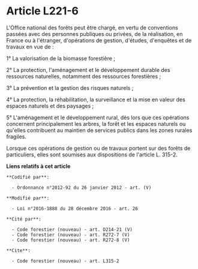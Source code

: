 # Article L221-6

L'Office national des forêts peut être chargé, en vertu de conventions passées avec des personnes publiques ou privées, de la
réalisation, en France ou à l'étranger, d'opérations de gestion, d'études, d'enquêtes et de travaux en vue de :

1° La valorisation de la biomasse forestière ;

2° La protection, l'aménagement et le développement durable des ressources naturelles, notamment des ressources forestières ;

3° La prévention et la gestion des risques naturels ;

4° La protection, la réhabilitation, la surveillance et la mise en valeur des espaces naturels et des paysages ;

5° L'aménagement et le développement rural, dès lors que ces opérations concernent principalement les arbres, la forêt et les
espaces naturels ou qu'elles contribuent au maintien de services publics dans les zones rurales fragiles.

Lorsque ces opérations de gestion ou de travaux portent sur des forêts de particuliers, elles sont soumises aux dispositions
de l'article L. 315-2.

**Liens relatifs à cet article**

	**Codifié par**:

	  - Ordonnance n°2012-92 du 26 janvier 2012 - art. (V)

	**Modifié par**:

	  - Loi n°2016-1888 du 28 décembre 2016 - art. 26

	**Cité par**:

	  - Code forestier (nouveau) - art. D214-21 (V)
	  - Code forestier (nouveau) - art. R272-7 (V)
	  - Code forestier (nouveau) - art. R272-8 (V)

	**Cite**:

	  - Code forestier (nouveau) - art. L315-2
